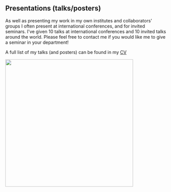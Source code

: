## Presentations (talks/posters)

As well as presenting my work in my own institutes and collaborators' groups I often present at international conferences, and for invited seminars. I've given 10 talks at international conferences and 10 invited talks around the world. Please feel free to contact me if you would like me to give a seminar in your department!

A full list of my talks (and posters) can be found in my [CV](/Barratt_CV_full.pdf)

<img src="https://cd-barratt.github.io/Talk.jpg"  align="center" width="400">
